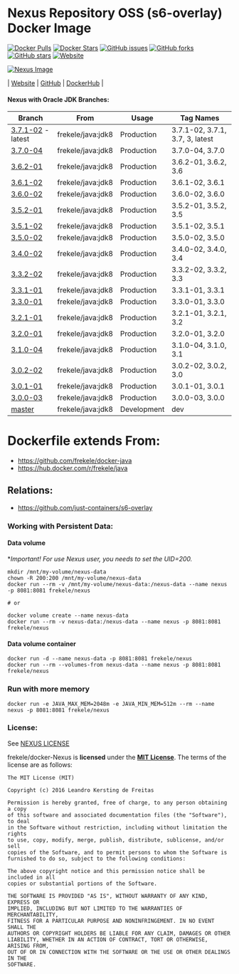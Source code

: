 # Nexus Repository OSS (s6-overlay) Docker Image

[![Docker Pulls](https://img.shields.io/docker/pulls/frekele/nexus.svg)](https://hub.docker.com/r/frekele/nexus/)
[![Docker Stars](https://img.shields.io/docker/stars/frekele/nexus.svg)](https://hub.docker.com/r/frekele/nexus/)
[![GitHub issues](https://img.shields.io/github/issues/frekele/docker-nexus.svg)](https://github.com/frekele/docker-nexus/issues)
[![GitHub forks](https://img.shields.io/github/forks/frekele/docker-nexus.svg)](https://github.com/frekele/docker-nexus/network)
[![GitHub stars](https://img.shields.io/github/stars/frekele/docker-nexus.svg)](https://github.com/frekele/docker-nexus/stargazers)
[![Website](https://img.shields.io/website-up-down-green-red/http/shields.io.svg)](https://frekele.github.io/docker-nexus/)

[![Nexus Image][NexusImage]][NexusWebsite]

| [Website]  | [GitHub]  | [DockerHub]  |


#### Nexus with Oracle JDK Branches:

| Branch                       | From                     | Usage        | Tag Names                           |
| ---------------------------- | ------------------------ | ------------ | ------------------------------------|
| [3.7.1-02] - latest          | frekele/java:jdk8        | Production   | 3.7.1-02, 3.7.1, 3.7, 3, latest     |
| [3.7.0-04]                   | frekele/java:jdk8        | Production   | 3.7.0-04, 3.7.0                     |
| [3.6.2-01]                   | frekele/java:jdk8        | Production   | 3.6.2-01, 3.6.2, 3.6                |
| [3.6.1-02]                   | frekele/java:jdk8        | Production   | 3.6.1-02, 3.6.1                     |
| [3.6.0-02]                   | frekele/java:jdk8        | Production   | 3.6.0-02, 3.6.0                     |
| [3.5.2-01]                   | frekele/java:jdk8        | Production   | 3.5.2-01, 3.5.2, 3.5                |
| [3.5.1-02]                   | frekele/java:jdk8        | Production   | 3.5.1-02, 3.5.1                     |
| [3.5.0-02]                   | frekele/java:jdk8        | Production   | 3.5.0-02, 3.5.0                     |
| [3.4.0-02]                   | frekele/java:jdk8        | Production   | 3.4.0-02, 3.4.0, 3.4                |
| [3.3.2-02]                   | frekele/java:jdk8        | Production   | 3.3.2-02, 3.3.2, 3.3                |
| [3.3.1-01]                   | frekele/java:jdk8        | Production   | 3.3.1-01, 3.3.1                     |
| [3.3.0-01]                   | frekele/java:jdk8        | Production   | 3.3.0-01, 3.3.0                     |
| [3.2.1-01]                   | frekele/java:jdk8        | Production   | 3.2.1-01, 3.2.1, 3.2                |
| [3.2.0-01]                   | frekele/java:jdk8        | Production   | 3.2.0-01, 3.2.0                     |
| [3.1.0-04]                   | frekele/java:jdk8        | Production   | 3.1.0-04, 3.1.0, 3.1                |
| [3.0.2-02]                   | frekele/java:jdk8        | Production   | 3.0.2-02, 3.0.2, 3.0                |
| [3.0.1-01]                   | frekele/java:jdk8        | Production   | 3.0.1-01, 3.0.1                     |
| [3.0.0-03]                   | frekele/java:jdk8        | Production   | 3.0.0-03, 3.0.0                     |
| [master]                     | frekele/java:jdk8        | Development  | dev                                 |


# Dockerfile extends From:
- https://github.com/frekele/docker-java
- https://hub.docker.com/r/frekele/java


## Relations:
 - https://github.com/just-containers/s6-overlay


### Working with Persistent Data:
#### Data volume
**Important! For use Nexus user, you needs to set the UID=200.*
```
mkdir /mnt/my-volume/nexus-data
chown -R 200:200 /mnt/my-volume/nexus-data
docker run --rm -v /mnt/my-volume/nexus-data:/nexus-data --name nexus -p 8081:8081 frekele/nexus

# or

docker volume create --name nexus-data
docker run --rm -v nexus-data:/nexus-data --name nexus -p 8081:8081 frekele/nexus
```
#### Data volume container
```
docker run -d --name nexus-data -p 8081:8081 frekele/nexus
docker run --rm --volumes-from nexus-data --name nexus -p 8081:8081 frekele/nexus
```

### Run with more memory
```
docker run -e JAVA_MAX_MEM=2048m -e JAVA_MIN_MEM=512m --rm --name nexus -p 8081:8081 frekele/nexus
```


### License:
See [NEXUS LICENSE]

frekele/docker-Nexus is **licensed** under the **[MIT License]**. The terms of the license are as follows:

    The MIT License (MIT)

    Copyright (c) 2016 Leandro Kersting de Freitas

    Permission is hereby granted, free of charge, to any person obtaining a copy
    of this software and associated documentation files (the "Software"), to deal
    in the Software without restriction, including without limitation the rights
    to use, copy, modify, merge, publish, distribute, sublicense, and/or sell
    copies of the Software, and to permit persons to whom the Software is
    furnished to do so, subject to the following conditions:

    The above copyright notice and this permission notice shall be included in all
    copies or substantial portions of the Software.

    THE SOFTWARE IS PROVIDED "AS IS", WITHOUT WARRANTY OF ANY KIND, EXPRESS OR
    IMPLIED, INCLUDING BUT NOT LIMITED TO THE WARRANTIES OF MERCHANTABILITY,
    FITNESS FOR A PARTICULAR PURPOSE AND NONINFRINGEMENT. IN NO EVENT SHALL THE
    AUTHORS OR COPYRIGHT HOLDERS BE LIABLE FOR ANY CLAIM, DAMAGES OR OTHER
    LIABILITY, WHETHER IN AN ACTION OF CONTRACT, TORT OR OTHERWISE, ARISING FROM,
    OUT OF OR IN CONNECTION WITH THE SOFTWARE OR THE USE OR OTHER DEALINGS IN THE
    SOFTWARE.


[NexusImage]: https://raw.githubusercontent.com/frekele/docker-nexus/master/nexus-logo.png
[NexusWebsite]: http://www.sonatype.com/nexus-repository-oss
[Website]: https://frekele.github.io/docker-nexus
[GitHub]: https://github.com/frekele/docker-nexus
[DockerHub]: https://hub.docker.com/r/frekele/nexus
[NEXUS LICENSE]: https://github.com/frekele/docker-nexus/blob/master/NEXUS_LICENSE
[MIT LICENSE]: https://github.com/frekele/docker-nexus/blob/master/LICENSE


[3.7.1-02]: https://github.com/frekele/docker-nexus/blob/3.7.1-02/Dockerfile
[3.7.0-04]: https://github.com/frekele/docker-nexus/blob/3.7.0-04/Dockerfile
[3.6.2-01]: https://github.com/frekele/docker-nexus/blob/3.6.2-01/Dockerfile
[3.6.1-02]: https://github.com/frekele/docker-nexus/blob/3.6.1-02/Dockerfile
[3.6.0-02]: https://github.com/frekele/docker-nexus/blob/3.6.0-02/Dockerfile
[3.5.2-01]: https://github.com/frekele/docker-nexus/blob/3.5.2-01/Dockerfile
[3.5.1-02]: https://github.com/frekele/docker-nexus/blob/3.5.1-02/Dockerfile
[3.5.0-02]: https://github.com/frekele/docker-nexus/blob/3.5.0-02/Dockerfile
[3.4.0-02]: https://github.com/frekele/docker-nexus/blob/3.4.0-02/Dockerfile
[3.3.2-02]: https://github.com/frekele/docker-nexus/blob/3.3.2-02/Dockerfile
[3.3.1-01]: https://github.com/frekele/docker-nexus/blob/3.3.1-01/Dockerfile
[3.3.0-01]: https://github.com/frekele/docker-nexus/blob/3.3.0-01/Dockerfile
[3.2.1-01]: https://github.com/frekele/docker-nexus/blob/3.2.1-01/Dockerfile
[3.2.0-01]: https://github.com/frekele/docker-nexus/blob/3.2.0-01/Dockerfile
[3.1.0-04]: https://github.com/frekele/docker-nexus/blob/3.1.0-04/Dockerfile
[3.0.2-02]: https://github.com/frekele/docker-nexus/blob/3.0.2-02/Dockerfile
[3.0.1-01]: https://github.com/frekele/docker-nexus/blob/3.0.1-01/Dockerfile
[3.0.0-03]: https://github.com/frekele/docker-nexus/blob/3.0.0-03/Dockerfile
[master]: https://github.com/frekele/docker-nexus/blob/master/Dockerfile
